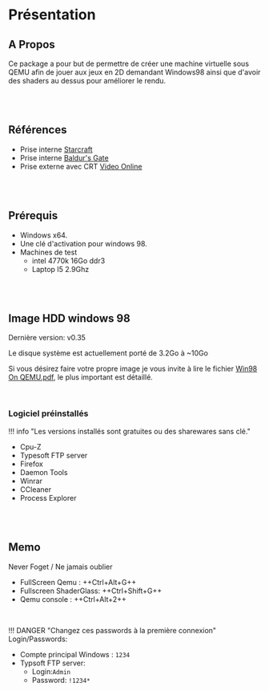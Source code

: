 # Présentation
## A Propos
Ce package a pour but de permettre de créer une machine virtuelle sous QEMU afin de jouer aux jeux en 2D demandant Windows98 ainsi que d'avoir des shaders au dessus pour améliorer le rendu.

<br>
<br>

## Références
- Prise interne [Starcraft](https://www.youtube.com/watch?v=dm5u3c9vgHs)
- Prise interne [Baldur's Gate](https://www.youtube.com/watch?v=uikYgPtidcg)
- Prise externe avec CRT [Video Online](http://www.youtube.com/watch?v=rqZagp_78ZE)

<br>
<br>

## Prérequis
- Windows x64.
- Une clé d'activation pour windows 98.
- Machines de test
    - intel 4770k 16Go ddr3
    - Laptop I5 2.9Ghz

<br>
<br>

## Image HDD windows 98
Dernière version: v0.35

Le disque système est actuellement porté de 3.2Go à ~10Go

Si vous désirez faire votre propre image je vous invite à lire le fichier [Win98 On QEMU.pdf](../../Qemu2D/Win9x%20On%20QEMU%20v0.2.0.pdf), le plus important est détaillé.

<br>

### Logiciel préinstallés
!!! info "Les versions installés sont gratuites ou des sharewares sans clé."

- Cpu-Z  
- Typesoft FTP server
- Firefox
- Daemon Tools
- Winrar
- CCleaner
- Process Explorer



<br>
<br>

## Memo
Never Foget / Ne jamais oublier  
- FullScreen Qemu : ++Ctrl+Alt+G++  
- Fullscreen ShaderGlass: ++Ctrl+Shift+G++  
- Qemu console : ++Ctrl+Alt+2++  

<br>

!!! DANGER  "Changez ces passwords à la première connexion"
Login/Passwords:  
- Compte principal Windows : `1234`  
- Typsoft FTP server:  
  - Login:`Admin`  
  - Password: `!1234*`  

<br>


<br>

